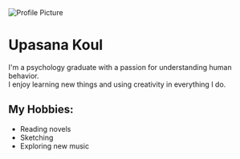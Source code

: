<!DOCTYPE html>
<html lang="en">
<head>
  <meta charset="UTF-8" />
  <meta name="viewport" content="width=device-width, initial-scale=1.0"/>
  <title>    1WBNNjjuDWBXDajEDE520KnL2_wNEQw4F     </title>
  <link rel="stylesheet" href="styles.css" />
</head>
<body>
  <div class="profile-container">
    <img src="https://via.placeholder.com/150" alt="Profile Picture" class="profile-pic" />
    <h1>Upasana Koul</h1>
    <p class="bio">
      I'm a psychology graduate with a passion for understanding human behavior.<br />
      I enjoy learning new things and using creativity in everything I do.
    </p>
    <h2>My Hobbies:</h2>
    <ul class="hobbies">
      <li>Reading novels</li>
      <li>Sketching</li>
      <li>Exploring new music</li>
    </ul>
  </div>
</body>
</html>